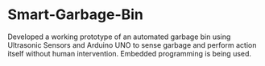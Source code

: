 # Smart-Garbage-Bin
Developed a working prototype of an automated garbage bin using Ultrasonic Sensors and Arduino UNO to sense garbage and perform action itself without human intervention. Embedded programming is being used.
